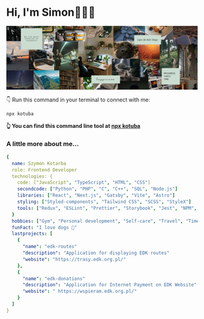 # Hi, I'm Simon👋👨‍💻

<img src="git-header-image.jpg" alt="banner that says Don't hate me, i'm just learn...">

👇 Run this command in your terminal to connect with me:
````bash
npx kotuba
````
**👆 You can find this command line tool at [npx kotuba](https://github.com/kotuba/npx_card)**

### A little more about me...

````yaml
{
  name: Szymon Kotarba
  role: Frontend Developer
  technologies: {
    code: ["JavaScript", "TypeScript", "HTML", "CSS"]
    secondcode: ["Python", "PHP", "C", "C++", "SQL", "Node.js"]
    libraries: ["React", "Next.js", "Gatsby", "Vite", "Astro"]
    styling: ["Styled-components", "Tailwind CSS", "SCSS", "StyleX"]
    tools: ["Redux", "ESLint", "Prettier", "Storybook", "Jest", "NPM", "Webpack", "and more..."]
  }
  hobbies: ["Gym", "Personal development", "Self-care", "Travel", "Time management", "Climbing"]
  funFact: "I love dogs 🐶"
  lastprojects: [
    {
      "name": "edk-routes"
      "description": "Application for displaying EDK routes"
      "website": "https://trasy.edk.org.pl/"
    },
    {
      "name": "edk-donations"
      "description": "Application for Internet Payment on EDK Website"
      "website": " https://wspieram.edk.org.pl/"
    }
  ]
}
````
